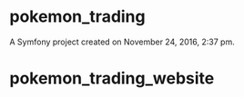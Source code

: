 pokemon_trading
===============

A Symfony project created on November 24, 2016, 2:37 pm.
# pokemon_trading_website
